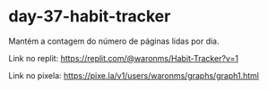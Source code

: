 # day-37-habit-tracker
Mantém a contagem do número de páginas lidas por dia.


Link no replit:
https://replit.com/@waronms/Habit-Tracker?v=1


Link no pixela:
https://pixe.la/v1/users/waronms/graphs/graph1.html
